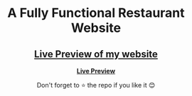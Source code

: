<div align="center">
  
<h1> A Fully Functional Restaurant Website </h1> 

## [Live Preview of my website](https://veggievortex.vercel.app/)

**[Live Preview](https://rainyroof.vercel.app/)**

Don't forget to :star: the repo if you like it :blush: </div>
